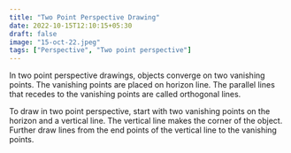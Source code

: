 ```yaml
---
title: "Two Point Perspective Drawing"
date: 2022-10-15T12:10:15+05:30
draft: false
image: "15-oct-22.jpeg"
tags: ["Perspective", "Two point perspective"]
---
```


In two point perspective drawings, objects converge on two vanishing points. The vanishing points are placed on horizon line. The parallel lines that recedes to the vanishing points are called orthogonal lines.

To draw in two point perspective, start with two vanishing points on the horizon and a vertical line. The vertical line makes the corner of the object. Further draw lines from the end points of the vertical line to the vanishing points.
